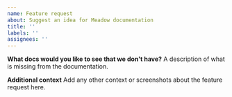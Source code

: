 ```yaml
---
name: Feature request
about: Suggest an idea for Meadow documentation
title: ''
labels: ''
assignees: ''
---
```


**What docs would you like to see that we don't have?**
A description of what is missing from the documentation.

**Additional context**
Add any other context or screenshots about the feature request here.
